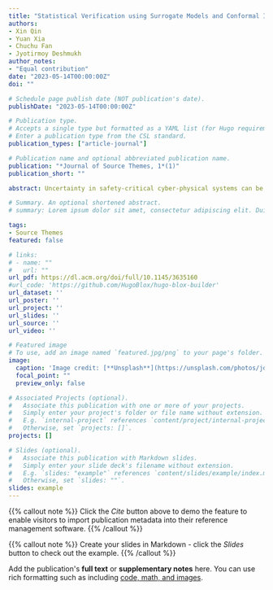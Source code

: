 ```yaml
---
title: "Statistical Verification using Surrogate Models and Conformal Inference and a Comparison with Risk-Aware Verification"
authors:
- Xin Qin
- Yuan Xia
- Chuchu Fan
- Jyotirmoy Deshmukh
author_notes:
- "Equal contribution"
date: "2023-05-14T00:00:00Z"
doi: ""

# Schedule page publish date (NOT publication's date).
publishDate: "2023-05-14T00:00:00Z"

# Publication type.
# Accepts a single type but formatted as a YAML list (for Hugo requirements).
# Enter a publication type from the CSL standard.
publication_types: ["article-journal"]

# Publication name and optional abbreviated publication name.
publication: "*Journal of Source Themes, 1*(1)"
publication_short: ""

abstract: Uncertainty in safety-critical cyber-physical systems can be modeled using a finite number of parameters or parameterized input signals. Given a system specification in Signal Temporal Logic (STL), we would like to verify that for all (infinite) values of the model parameters/input signals, the system satisfies its specification. Unfortunately, this problem is undecidable in general. Statistical model checking (SMC) offers a solution by providing guarantees on the correctness of CPS models by statistically reasoning on model simulations. We propose a new approach for statistical verification of CPS models for user-provided distribution on the model parameters. Our technique uses model simulations to learn surrogate models, and uses conformal inference to provide probabilistic guarantees on the satisfaction of a given STL property. Additionally, we can provide prediction intervals containing the quantitative satisfaction values of the given STL property for any user-specified confidence level. We compare this prediction interval with the interval we get using risk estimation procedures. We also propose a refinement procedure based on Gaussian Process (GP)-based surrogate models for obtaining fine-grained probabilistic guarantees over sub-regions in the parameter space. This in turn enables the CPS designer to choose assured validity domains in the parameter space for safety-critical applications. Finally, we demonstrate the efficacy of our technique on several CPS models.

# Summary. An optional shortened abstract.
# summary: Lorem ipsum dolor sit amet, consectetur adipiscing elit. Duis posuere tellus ac convallis placerat. Proin tincidunt magna sed ex sollicitudin condimentum.

tags:
- Source Themes
featured: false

# links:
# - name: ""
#   url: ""
url_pdf: https://dl.acm.org/doi/full/10.1145/3635160
#url_code: 'https://github.com/HugoBlox/hugo-blox-builder'
url_dataset: ''
url_poster: ''
url_project: ''
url_slides: ''
url_source: ''
url_video: ''

# Featured image
# To use, add an image named `featured.jpg/png` to your page's folder. 
image:
  caption: 'Image credit: [**Unsplash**](https://unsplash.com/photos/jdD8gXaTZsc)'
  focal_point: ""
  preview_only: false

# Associated Projects (optional).
#   Associate this publication with one or more of your projects.
#   Simply enter your project's folder or file name without extension.
#   E.g. `internal-project` references `content/project/internal-project/index.md`.
#   Otherwise, set `projects: []`.
projects: []

# Slides (optional).
#   Associate this publication with Markdown slides.
#   Simply enter your slide deck's filename without extension.
#   E.g. `slides: "example"` references `content/slides/example/index.md`.
#   Otherwise, set `slides: ""`.
slides: example
---
```


{{% callout note %}}
Click the *Cite* button above to demo the feature to enable visitors to import publication metadata into their reference management software.
{{% /callout %}}

{{% callout note %}}
Create your slides in Markdown - click the *Slides* button to check out the example.
{{% /callout %}}

Add the publication's **full text** or **supplementary notes** here. You can use rich formatting such as including [code, math, and images](https://docs.hugoblox.com/content/writing-markdown-latex/).

